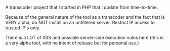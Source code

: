 A transcoder project that I started in PHP that I update from time-to-time.

Because of the general nature of the tool as a transcoder and the fact
that is VERY alpha, do NOT install on an unfiltered server. Restrict IP
access to trusted IP's only.

There is a LOT of XSS and possible server-side execution vulns here (this is
a very alpha tool, with no intent of release but for personal use.)

